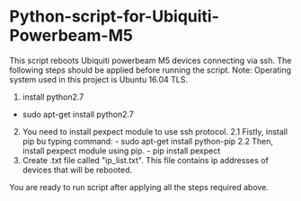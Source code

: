# Python-script-for-Ubiquiti-Powerbeam-M5
This script reboots Ubiquiti powerbeam M5 devices connecting via ssh.
The following steps should be applied before running the script.
Note: Operating system used in this project is Ubuntu 16.04 TLS.
1. install python2.7
 - sudo apt-get install python2.7
2. You need to install pexpect module to use ssh protocol.
	2.1 Fistly, install pip bu typing command:
		- sudo apt-get install python-pip
	2.2 Then, install pexpect module using pip.
		- pip install pexpect
3. Create .txt file called "ip_list.txt". This file contains ip addresses of devices that will be rebooted.


You are ready to run script after applying all the steps required above.
